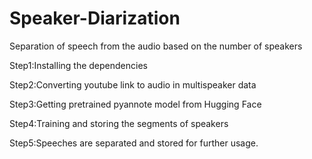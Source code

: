 # Speaker-Diarization
Separation of speech from the audio based on the number of speakers

Step1:Installing the dependencies

Step2:Converting youtube link to audio in multispeaker data

Step3:Getting pretrained pyannote model from Hugging Face

Step4:Training and storing the segments of speakers 

Step5:Speeches are separated and stored for further usage.
